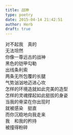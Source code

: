 ```yaml
---  
title: 战神  
type: poetry  
date: 2015-04-14 21:42:51  
author: Herb  
draft: true
---  
```

对不起我　真的  
无法坦然  
你像一尊远古的战神  
黑色的铠甲勾勒  
出线条利索  
两条无所包覆的长腿  
气势汹汹地迈进心坎  
怎样的环境造就如此完美的造型  
怎样的灵魂撑起如此挺拔的身姿  
当我的脊梁在你出现时  
就被感染　挺直  
而你沉稳地向我走来  
我　和我的矜持  
被撞得粉碎